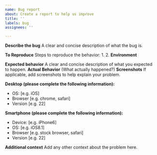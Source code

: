 ```yaml
---
name: Bug report
about: Create a report to help us improve
title: ''
labels: bug
assignees: ''

---
```


<!-- -->

**Describe the bug**
A clear and concise description of what the bug is.

**To Reproduce**
Steps to reproduce the behavior:
1.
2. 
**Environment**

**Expected behavior**
A clear and concise description of what you expected to happen.
**Actual Behavior**
(What actually happened?)
**Screenshots**
If applicable, add screenshots to help explain your problem.

**Desktop (please complete the following information):**
 - OS: [e.g. iOS]
 - Browser [e.g. chrome, safari]
 - Version [e.g. 22]

**Smartphone (please complete the following information):**
 - Device: [e.g. iPhone6]
 - OS: [e.g. iOS8.1]
 - Browser [e.g. stock browser, safari]
 - Version [e.g. 22]

**Additional context**
Add any other context about the problem here.
